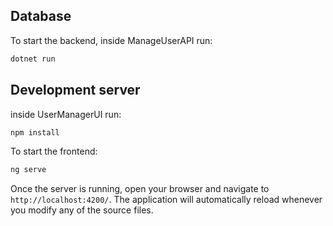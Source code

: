 ## Database

To start the backend, inside ManageUserAPI run:

```bash
dotnet run
```

## Development server

inside UserManagerUI run:

```bash
npm install
```

To start the frontend:

```bash
ng serve
```

Once the server is running, open your browser and navigate to `http://localhost:4200/`. The application will automatically reload whenever you modify any of the source files.
